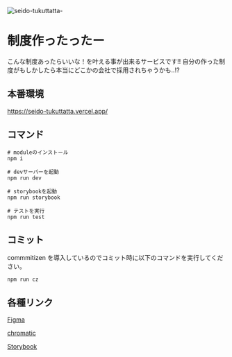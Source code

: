![seido-tukuttatta-](https://user-images.githubusercontent.com/32151765/164985743-81c8ea10-030c-4ab9-a569-c9b41c18708b.jpg)

# 制度作ったったー

こんな制度あったらいいな！を叶える事が出来るサービスです!! 自分の作った制度がもしかしたら本当にどこかの会社で採用されちゃうかも..!?

## 本番環境

https://seido-tukuttatta.vercel.app/

## コマンド
```
# moduleのインストール
npm i 

# devサーバーを起動
npm run dev

# storybookを起動
npm run storybook

# テストを実行
npm run test

```


## コミット

commmitizen を導入しているのでコミット時に以下のコマンドを実行してください。

```
npm run cz
```


## 各種リンク

[Figma](https://www.figma.com/file/lX6FoGOsssMvpZCz02Uvyq/%E5%88%B6%E5%BA%A6%E3%81%A4%E3%81%8F%E3%81%A3%E3%81%A6%E3%81%BF%E3%81%9F%E3%81%A3%E3%81%9F%E3%83%BC?node-id=2%3A11)

[chromatic](https://www.chromatic.com/library?appId=6244845fef6817003abba475)

[Storybook](https://6244845fef6817003abba475-uznjnepqxa.chromatic.com)


